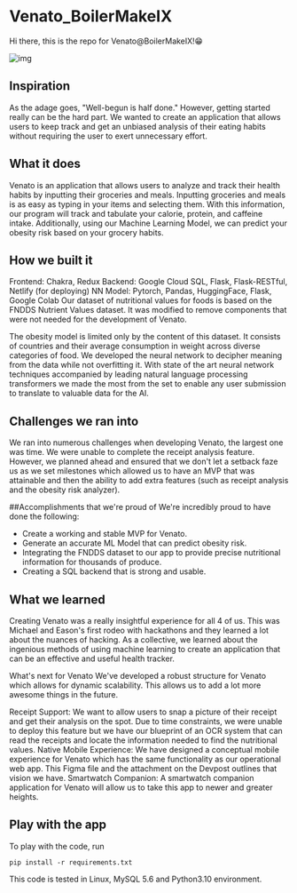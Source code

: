 # Venato_BoilerMakeIX

Hi there, this is the repo for Venato@BoilerMakeIX!😁

![img](https://challengepost-s3-challengepost.netdna-ssl.com/photos/production/software_photos/001/804/612/datas/original.png)

## Inspiration
As the adage goes, "Well-begun is half done." However, getting started really can be the hard part. We wanted to create an application that allows users to keep track and get an unbiased analysis of their eating habits without requiring the user to exert unnecessary effort.

## What it does
Venato is an application that allows users to analyze and track their health habits by inputting their groceries and meals. Inputting groceries and meals is as easy as typing in your items and selecting them. With this information, our program will track and tabulate your calorie, protein, and caffeine intake. Additionally, using our Machine Learning Model, we can predict your obesity risk based on your grocery habits.

## How we built it
Frontend: Chakra, Redux
Backend: Google Cloud SQL, Flask, Flask-RESTful, Netlify (for deploying)
NN Model: Pytorch, Pandas, HuggingFace, Flask, Google Colab
Our dataset of nutritional values for foods is based on the FNDDS Nutrient Values dataset. It was modified to remove components that were not needed for the development of Venato.

The obesity model is limited only by the content of this dataset. It consists of countries and their average consumption in weight across diverse categories of food. We developed the neural network to decipher meaning from the data while not overfitting it. With state of the art neural network techniques accompanied by leading natural language processing transformers we made the most from the set to enable any user submission to translate to valuable data for the AI.

## Challenges we ran into
We ran into numerous challenges when developing Venato, the largest one was time. We were unable to complete the receipt analysis feature. However, we planned ahead and ensured that we don't let a setback faze us as we set milestones which allowed us to have an MVP that was attainable and then the ability to add extra features (such as receipt analysis and the obesity risk analyzer).

##Accomplishments that we're proud of
We're incredibly proud to have done the following:

- Create a working and stable MVP for Venato.
- Generate an accurate ML Model that can predict obesity risk.
- Integrating the FNDDS dataset to our app to provide precise nutritional information for thousands of produce.
- Creating a SQL backend that is strong and usable.
## What we learned
Creating Venato was a really insightful experience for all 4 of us. This was Michael and Eason's first rodeo with hackathons and they learned a lot about the nuances of hacking. As a collective, we learned about the ingenious methods of using machine learning to create an application that can be an effective and useful health tracker.

What's next for Venato
We've developed a robust structure for Venato which allows for dynamic scalability. This allows us to add a lot more awesome things in the future.

Receipt Support: We want to allow users to snap a picture of their receipt and get their analysis on the spot. Due to time constraints, we were unable to deploy this feature but we have our blueprint of an OCR system that can read the receipts and locate the information needed to find the nutritional values.
Native Mobile Experience: We have designed a conceptual mobile experience for Venato which has the same functionality as our operational web app. This Figma file and the attachment on the Devpost outlines that vision we have.
Smartwatch Companion: A smartwatch companion application for Venato will allow us to take this app to newer and greater heights.


## Play with the app

To play with the code, run
```shell
pip install -r requirements.txt
```
This code is tested in Linux, MySQL 5.6 and Python3.10 environment.
